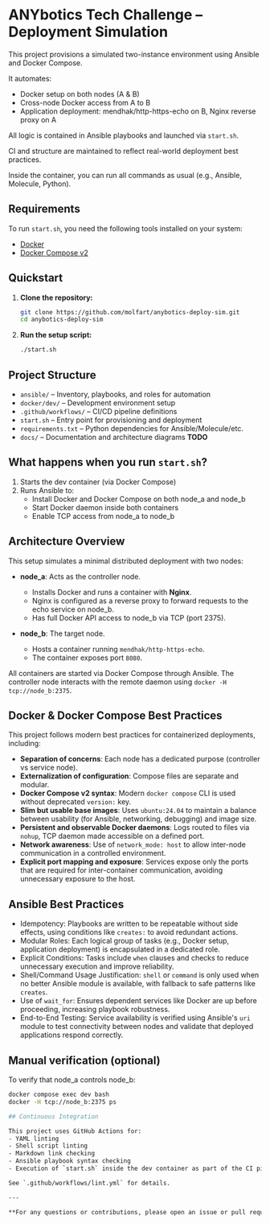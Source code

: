 # ANYbotics Tech Challenge – Deployment Simulation

This project provisions a simulated two-instance environment using Ansible and Docker Compose.

It automates:
- Docker setup on both nodes (A & B)
- Cross-node Docker access from A to B
- Application deployment: mendhak/http-https-echo on B, Nginx reverse proxy on A

All logic is contained in Ansible playbooks and launched via `start.sh`.

CI and structure are maintained to reflect real-world deployment best practices.

Inside the container, you can run all commands as usual (e.g., Ansible, Molecule, Python).


## Requirements

To run `start.sh`, you need the following tools installed on your system:

- [Docker](https://docs.docker.com/get-docker/)
- [Docker Compose v2](https://docs.docker.com/compose/)


## Quickstart

1. **Clone the repository:**
   ```bash
   git clone https://github.com/molfart/anybotics-deploy-sim.git
   cd anybotics-deploy-sim
   ```

2. **Run the setup script:**
   ```bash
   ./start.sh
   ```

## Project Structure

- `ansible/` – Inventory, playbooks, and roles for automation
- `docker/dev/` – Development environment setup
- `.github/workflows/` – CI/CD pipeline definitions
- `start.sh` – Entry point for provisioning and deployment
- `requirements.txt` – Python dependencies for Ansible/Molecule/etc.
- `docs/` – Documentation and architecture diagrams **TODO**



## What happens when you run `start.sh`?

1. Starts the dev container (via Docker Compose)
2. Runs Ansible to:
   - Install Docker and Docker Compose on both node_a and node_b
   - Start Docker daemon inside both containers
   - Enable TCP access from node_a to node_b

## Architecture Overview

This setup simulates a minimal distributed deployment with two nodes:

- **node_a**: Acts as the controller node.
  - Installs Docker and runs a container with **Nginx**.
  - Nginx is configured as a reverse proxy to forward requests to the echo service on node_b.
  - Has full Docker API access to node_b via TCP (port 2375).

- **node_b**: The target node.
  - Hosts a container running `mendhak/http-https-echo`.
  - The container exposes port `8080`.

All containers are started via Docker Compose through Ansible. The controller node interacts with the remote daemon using `docker -H tcp://node_b:2375`.

## Docker & Docker Compose Best Practices

This project follows modern best practices for containerized deployments, including:

- **Separation of concerns**:
  Each node has a dedicated purpose (controller vs service node).
- **Externalization of configuration**:
  Compose files are separate and modular.
- **Docker Compose v2 syntax**:
  Modern `docker compose` CLI is used without deprecated `version:` key.
- **Slim but usable base images**:
  Uses `ubuntu:24.04` to maintain a balance between usability (for Ansible, networking, debugging) and image size.
- **Persistent and observable Docker daemons**:
  Logs routed to files via `nohup`, TCP daemon made accessible on a defined port.
- **Network awareness**:
  Use of `network_mode: host` to allow inter-node communication in a controlled environment.
- **Explicit port mapping and exposure**:
  Services expose only the ports that are required for inter-container communication, avoiding unnecessary exposure to the host.

## Ansible Best Practices

- Idempotency: Playbooks are written to be repeatable without side effects, using conditions like `creates:` to avoid redundant actions.
- Modular Roles: Each logical group of tasks (e.g., Docker setup, application deployment) is encapsulated in a dedicated role.
- Explicit Conditions: Tasks include `when` clauses and checks to reduce unnecessary execution and improve reliability.
- Shell/Command Usage Justification: `shell` or `command` is only used when no better Ansible module is available, with fallback to safe patterns like `creates`.
- Use of `wait_for`: Ensures dependent services like Docker are up before proceeding, increasing playbook robustness.
- End-to-End Testing: Service availability is verified using Ansible's `uri` module to test connectivity between nodes and validate that deployed applications respond correctly.

## Manual verification (optional)

To verify that node_a controls node_b:

```bash
docker compose exec dev bash
docker -H tcp://node_b:2375 ps

## Continuous Integration

This project uses GitHub Actions for:
- YAML linting
- Shell script linting
- Markdown link checking
- Ansible playbook syntax checking
- Execution of `start.sh` inside the dev container as part of the CI pipeline

See `.github/workflows/lint.yml` for details.

---

**For any questions or contributions, please open an issue or pull request.**
